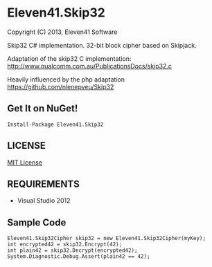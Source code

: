 # Eleven41.Skip32

Copyright (C) 2013, Eleven41 Software

Skip32 C# implementation.
32-bit block cipher based on Skipjack.

Adaptation of the skip32 C implementation:
http://www.qualcomm.com.au/PublicationsDocs/skip32.c

Heavily influenced by the php adaptation
https://github.com/nlenepveu/Skip32

## Get It on NuGet!

	Install-Package Eleven41.Skip32

## LICENSE
[MIT License](https://github.com/eleven41/Eleven41.Skip32/blob/master/LICENSE.md)

## REQUIREMENTS

* Visual Studio 2012

## Sample Code

	Eleven41.Skip32Cipher skip32 = new Eleven41.Skip32Cipher(myKey);
	int encrypted42 = skip32.Encrypt(42);
	int plain42 = skip32.Decrypt(encrypted42);
	System.Diagnostic.Debug.Assert(plain42 == 42);
	
